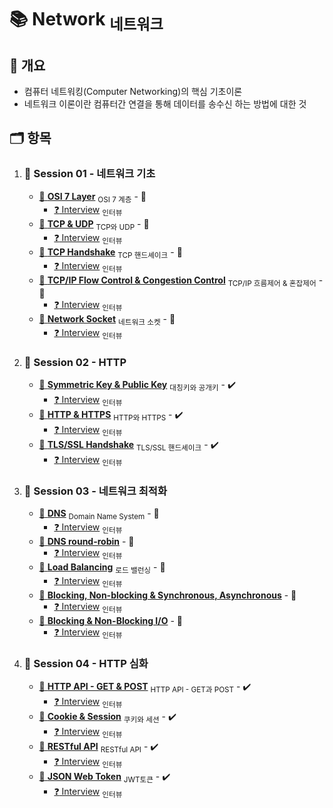 # :books: Network <sub>네트워크</sub>

## :memo: 개요

- 컴퓨터 네트워킹(Computer Networking)의 핵심 기초이론
- 네트워크 이론이란 컴퓨터간 연결을 통해 데이터를 송수신 하는 방법에 대한 것

## :card_index_dividers: 항목

1. ### :file_folder: Session 01 - 네트워크 기초

   - [:page_facing_up: **OSI 7 Layer**](./Note/OSI7Layer.md) <sub>OSI 7 계층</sub> - :construction:
     - [:question: Interview](./Interview/OSI7Layer.md) <sub>인터뷰</sub>
   - [:page_facing_up: **TCP & UDP**](./Note/TCP&UDP.md) <sub>TCP와 UDP</sub> - :construction:
     - [:question: Interview](./Interview/TCP&UDP.md) <sub>인터뷰</sub>
   - [:page_facing_up: **TCP Handshake**](./Note/TCPHandshake.md) <sub>TCP 핸드셰이크</sub> - :construction:
     - [:question: Interview](./Interview/TCPHandshake.md) <sub>인터뷰</sub>
   - [:page_facing_up: **TCP/IP Flow Control & Congestion Control**](./Note/FlowControl&CongestionControl.md) <sub>TCP/IP 흐름제어 & 혼잡제어</sub> - :construction:
     - [:question: Interview](./Interview/FlowControl&CongestionControl.md) <sub>인터뷰</sub>
   - [:page_facing_up: **Network Socket**](./Note/NetworkSocket.md) <sub>네트워크 소켓</sub> - :construction:
     - [:question: Interview](./Interview/NetworkSocket.md) <sub>인터뷰</sub>

2. ### :file_folder: Session 02 - HTTP

   - [:page_facing_up: **Symmetric Key & Public Key**](./Note/SymmetricKey&PublicKey.md) <sub>대칭키와 공개키</sub> - :heavy_check_mark:
     - [:question: Interview](./Interview/SymmetricKey&PublicKey.md) <sub>인터뷰</sub>
   - [:page_facing_up: **HTTP & HTTPS**](./Note/HTTP&HTTPS.md) <sub>HTTP와 HTTPS</sub> - :heavy_check_mark:
     - [:question: Interview](./Interview/HTTP&HTTPS.md) <sub>인터뷰</sub>
   - [:page_facing_up: **TLS/SSL Handshake**](./Note/TLS&SSLHandshake.md) <sub>TLS/SSL 핸드셰이크</sub> - :heavy_check_mark:
     - [:question: Interview](./Interview/TLS&SSLHandshake.md) <sub>인터뷰</sub>

3. ### :file_folder: Session 03 - 네트워크 최적화

   - [:page_facing_up: **DNS**](./Note/DNS.md) <sub>Domain Name System</sub> - :construction:
     - [:question: Interview](./Interview/DNS.md) <sub>인터뷰</sub>
   - [:page_facing_up: **DNS round-robin**](./Note/DNSRoundRobin.md) - :construction:
     - [:question: Interview](./Interview/DNSRoundRobin.md) <sub>인터뷰</sub>
   - [:page_facing_up: **Load Balancing**](./Note/LoadBalancing.md) <sub>로드 밸런싱</sub> - :construction:
     - [:question: Interview](./Interview/LoadBalancing.md) <sub>인터뷰</sub>
   - [:page_facing_up: **Blocking, Non-blocking & Synchronous, Asynchronous**](./Note/BlockingNonBlocking&SynchronousAsynchronous.md) - :construction:
     - [:question: Interview](./Interview/BlockingNonBlocking&SynchronousAsynchronous.md) <sub>인터뷰</sub>
   - [:page_facing_up: **Blocking & Non-Blocking I/O**](./Note/Blocking&NonBlocking.md) - :construction:
     - [:question: Interview](./Interview/Blocking&NonBlocking.md) <sub>인터뷰</sub>

4. ### :file_folder: Session 04 - HTTP 심화

   <!-- - [:page_facing_up: **Cross-Origin Resource Sharing**](./Note/CORS.md) <sub>CORS, 교차 출처 리소스 공유</sub> - :construction:
     - [:question: Interview](./Interview/CORS.md) <sub>인터뷰</sub> -->

   - [:page_facing_up: **HTTP API - GET & POST**](./Note/GET&POST.md) <sub>HTTP API - GET과 POST</sub> - :heavy_check_mark:
     - [:question: Interview](./Interview/GET&POST.md) <sub>인터뷰</sub>
   - [:page_facing_up: **Cookie & Session**](./Note/Cookie&Session.md) <sub>쿠키와 세션</sub> - :heavy_check_mark:
     - [:question: Interview](./Interview/Cookie&Session.md) <sub>인터뷰</sub>
   - [:page_facing_up: **RESTful API**](./Note/RestfulAPI.md) <sub> RESTful API</sub> - :heavy_check_mark:
     - [:question: Interview](./Interview/RestfulAPI.md) <sub>인터뷰</sub>
   - [:page_facing_up: **JSON Web Token**](./Note/JWT.md) <sub>JWT토큰</sub> - :heavy_check_mark:
     - [:question: Interview](./Interview/JWT.md) <sub>인터뷰</sub>
